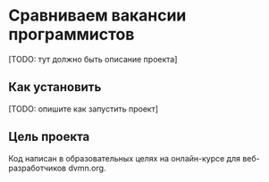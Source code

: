 # Сравниваем вакансии программистов
[TODO: тут должно быть описание проекта]

## Как установить
[TODO: опишите как запустить проект]

## Цель проекта
Код написан в образовательных целях на онлайн-курсе для веб-разработчиков dvmn.org.
